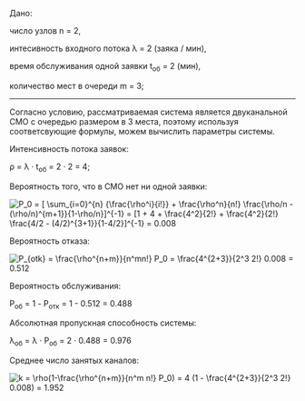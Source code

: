Дано:

число узлов n = 2,

интесивность входного потока λ = 2 (заяка / мин),

время обслуживания одной заявки t<sub>об</sub> = 2 (мин),

количество мест в очереди m = 3;

---

Согласно условию, рассматриваемая система является двуканальной СМО с очередью размером в 3 места, поэтому используя соответсвующие формулы, можем вычислить параметры системы.

Интенсивность потока заявок:

ρ = λ · t<sub>об</sub> = 2 · 2 = 4;

Вероятность того, что в СМО нет ни одной заявки:

![P_0 = [ \sum_{i=0}^{n} {\frac{\rho^i}{i!}} + \frac{\rho^n}{n!} \frac{\rho/n - (\rho/n)^{m+1}}{1-\rho/n}]^{-1} = [1 + 4 + \frac{4^2}{2!} + \frac{4^2}{2!} \frac{4/2 - (4/2)^{3+1}}{1-4/2}]^{-1} = 0.008 ](https://render.githubusercontent.com/render/math?math=P_0%20%3D%20%5B%20%5Csum_%7Bi%3D0%7D%5E%7Bn%7D%20%7B%5Cfrac%7B%5Crho%5Ei%7D%7Bi%21%7D%7D%20%2B%20%5Cfrac%7B%5Crho%5En%7D%7Bn%21%7D%20%5Cfrac%7B%5Crho%2Fn%20-%20%28%5Crho%2Fn%29%5E%7Bm%2B1%7D%7D%7B1-%5Crho%2Fn%7D%5D%5E%7B-1%7D%20%3D%20%5B1%20%2B%204%20%2B%20%5Cfrac%7B4%5E2%7D%7B2%21%7D%20%2B%20%5Cfrac%7B4%5E2%7D%7B2%21%7D%20%5Cfrac%7B4%2F2%20-%20%284%2F2%29%5E%7B3%2B1%7D%7D%7B1-4%2F2%7D%5D%5E%7B-1%7D%20%3D%200.008%20)

Вероятность отказа:

![P_{otk} = \frac{\rho^{n+m}}{n^mn!} P_0 = \frac{4^{2+3}}{2^3 2!} 0.008 = 0.512](https://render.githubusercontent.com/render/math?math=P_%7Botk%7D%20%3D%20%5Cfrac%7B%5Crho%5E%7Bn%2Bm%7D%7D%7Bn%5Emn%21%7D%20P_0%20%3D%20%5Cfrac%7B4%5E%7B2%2B3%7D%7D%7B2%5E3%202%21%7D%200.008%20%3D%200.512)

Вероятность обслуживания:

P<sub>об</sub> = 1 - P<sub>отк</sub> = 1 - 0.512 = 0.488

Абсолютная пропускная способность системы:

λ<sub>об</sub> = λ · P<sub>об</sub> = 2 · 0.488 = 0.976

Среднее число занятых каналов:

![k = \rho(1-\frac{\rho^{n+m}}{n^m n!} P_0) = 4 (1 - \frac{4^{2+3}}{2^3 2!} 0.008) = 1.952](https://render.githubusercontent.com/render/math?math=k%20%3D%20%5Crho%281-%5Cfrac%7B%5Crho%5E%7Bn%2Bm%7D%7D%7Bn%5Em%20n%21%7D%20P_0%29%20%3D%204%20%281%20-%20%5Cfrac%7B4%5E%7B2%2B3%7D%7D%7B2%5E3%202%21%7D%200.008%29%20%3D%201.952)

